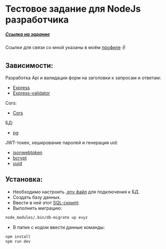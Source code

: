 # Тестовое задание для NodeJs разработчика

##### [Ссылка на задание](https://github.com/kisilya/test-tasks/tree/main/nodeJS)

Ссылки для связи со мной указаны в моём [профиле](https://github.com/evyz) ✌️

## Зависимости:

Разработка Api и валидации форм на заголовки к запросам и ответам:
-   [Express](https://www.npmjs.com/package/express)
-   [Express-validator](https://www.npmjs.com/package/express-validator)

Cors:
-   [Cors](https://www.npmjs.com/package/cors)
 
БД:
-   [pg](https://www.npmjs.com/package/pg)
  
JWT-токен, хеширование паролей и генерация uid:
-   [jsonwebtoken](https://www.npmjs.com/package/jsonwebtoken)
-   [bcrypt](https://www.npmjs.com/package/bcrypt)
-   [uuid](https://www.npmjs.com/package/uuid)

## Установка:

-   Необходимо настроить [.env файл](./.env) для подключения к БД.
-   Создать базу данных.
-   Ввести в ней этот [SQL-скрипт](./models/sql/script.sql).
-   Выполнить миграцию:

```sh
node_modules/.bin/db-migrate up evyz
```

-   В папке с кодом ввести данные команды:

```sh
npm install
npm run dev
```

<!-- Документация для API методов (в ближайшие дни допишется) -->
